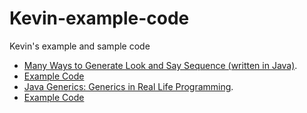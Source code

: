 Kevin-example-code
==================

Kevin's example and sample code

* [Many Ways to Generate Look and Say Sequence (written in Java)](http://blog.lckymn.com/2012/09/09/look-and-say-sequence "Look and Say Sequence").
 * [Example Code](src/main/java/com/lckymn/kevin/example/LookAndSaySequenceExample.java "Code for Look and Say Sequence")
* [Java Generics: Generics in Real Life Programming](http://blog.lckymn.com/2012/12/06/java-generics-generics-in-real-life-programming "Java Generics: Generics in Real Life Programming").
 * [Example Code](src/main/java/com/lckymn/kevin/example/generics "Example Code for Java Generics: Generics in Real Life Programming")
